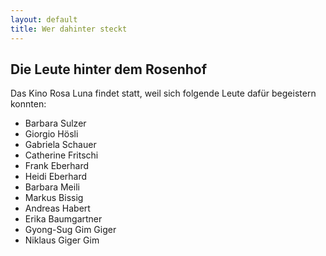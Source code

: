 ```yaml
---
layout: default
title: Wer dahinter steckt
---
```


## Die Leute hinter dem Rosenhof

Das Kino Rosa Luna findet statt, weil sich folgende Leute dafür begeistern konnten:

* Barbara Sulzer
* Giorgio Hösli
* Gabriela Schauer
* Catherine Fritschi
* Frank Eberhard
* Heidi Eberhard
* Barbara Meili
* Markus Bissig
* Andreas Habert
* Erika Baumgartner
* Gyong-Sug Gim Giger
* Niklaus Giger Gim
